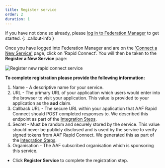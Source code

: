 ```yaml
---
title: Register service
order: 2
duration: 1
---
```


If you have not done so already, please [log in to Federation Manager](/log-into-federation-manager/01-overview) to get started.
{: .callout-info }

Once you have logged into Federation Manager and are on the ['Connect a New Service'](https://manager.test.aaf.edu.au/connected_services/new) page, click on 'Rapid Connect'. You will then be taken to the **Register a New Service** 
page:

![Register new rapid connect service](/assets/images/register-new-rapid-connect-service.png)

**To complete registration please provide the following information:**

1. Name - A descriptive name for your service.
2. URL - The primary URL of your application which users would enter into the browser to visit your application. This value is provided to your application as the **aud** claim.
3. Callback URL - The secure URL within your application that AAF Rapid Connect should POST completed responses to. We described this endpoint as part of the [Integration Steps](/rapid-connect-integration/06-integration).
4. Secret - Must be random and securely stored by the service. This value should never be publicly disclosed and is used by the service to verify signed tokens from AAF Rapid Connect. We generated this as part of the [Integration Steps](/rapid-connect-integration/06-integration).
5. Organisation - The AAF subscribed organisation which is sponsoring this service.

- Click **Register Service** to complete the registration step.